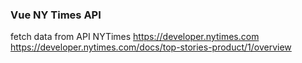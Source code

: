 ### Vue  NY Times API 




fetch data from API NYTimes
https://developer.nytimes.com
https://developer.nytimes.com/docs/top-stories-product/1/overview
